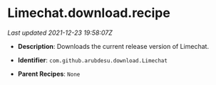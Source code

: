 # Limechat.download.recipe

_Last updated 2021-12-23 19:58:07Z_

- **Description**: Downloads the current release version of Limechat.

- **Identifier**: `com.github.arubdesu.download.Limechat`

- **Parent Recipes**: `None`